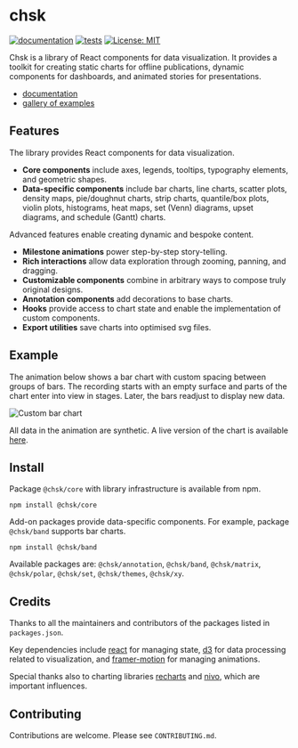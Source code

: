 # chsk

[![documentation](https://github.com/tkonopka/chsk/actions/workflows/documentation.yaml/badge.svg)](https://tkonopka.github.io/chsk/) [![tests](https://github.com/tkonopka/chsk/actions/workflows/tests.yaml/badge.svg)](https://github.com/tkonopka/chsk/actions/workflows/tests.yaml) [![License: MIT](https://img.shields.io/badge/License-MIT-blue.svg)](https://opensource.org/licenses/MIT)

Chsk is a library of React components for data visualization.
It provides a toolkit for creating static charts for offline publications,
dynamic components for dashboards, and animated stories for presentations.

-   [documentation](https://tkonopka.github.io/chsk/)
-   [gallery of examples](https://tkonopka.github.io/chsk/?path=/docs/gallery-overview--docs)

## Features

The library provides React components for data visualization.

-   **Core components** include axes, legends, tooltips, typography elements,
    and geometric shapes.
-   **Data-specific components** include bar charts, line charts,
    scatter plots, density maps, pie/doughnut charts, strip charts,
    quantile/box plots, violin plots, histograms, heat maps, set (Venn)
    diagrams, upset diagrams, and schedule (Gantt) charts.

Advanced features enable creating dynamic and bespoke content.

-   **Milestone animations** power step-by-step story-telling.
-   **Rich interactions** allow data exploration through zooming, panning,
    and dragging.
-   **Customizable components** combine in arbitrary ways to compose truly
    original designs.
-   **Annotation components** add decorations to base charts.
-   **Hooks** provide access to chart state and enable the implementation of custom components.
-   **Export utilities** save charts into optimised svg files.

## Example

The animation below shows a bar chart with custom spacing between groups of bars.
The recording starts with an empty surface and parts of the chart enter
into view in stages. Later, the bars readjust to display new data.

![Custom bar chart](/gifs/custom-bars-580x280.gif)

All data in the animation are synthetic. A live version of the chart is available [here](https://tkonopka.github.io/chsk/?path=/docs/gallery-bar-charts--custom-groups).

## Install

Package `@chsk/core` with library infrastructure is available from npm.

```
npm install @chsk/core
```

Add-on packages provide data-specific components. For example, package
`@chsk/band` supports bar charts.

```
npm install @chsk/band
```

Available packages are: `@chsk/annotation`, `@chsk/band`, `@chsk/matrix`,
`@chsk/polar`, `@chsk/set`, `@chsk/themes`, `@chsk/xy`.

## Credits

Thanks to all the maintainers and contributors of the packages listed in `packages.json`.

Key dependencies include [react](https://github.com/facebook/react) for managing state, [d3](https://github.com/d3) for data processing related to visualization, and [framer-motion](https://github.com/framer/motion) for managing animations.

Special thanks also to charting libraries [recharts](https://github.com/recharts/recharts) and [nivo](https://github.com/plouc/nivo), which are important influences.

## Contributing

Contributions are welcome. Please see `CONTRIBUTING.md`.
